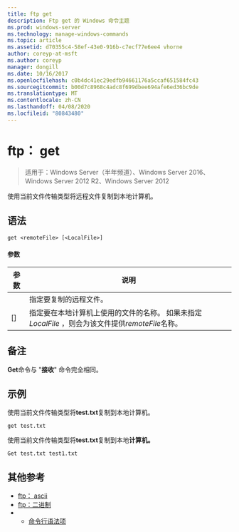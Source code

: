```yaml
---
title: ftp get
description: Ftp get 的 Windows 命令主题
ms.prod: windows-server
ms.technology: manage-windows-commands
ms.topic: article
ms.assetid: d70355c4-58ef-43e0-916b-c7ecf77e6ee4 vhorne
author: coreyp-at-msft
ms.author: coreyp
manager: dongill
ms.date: 10/16/2017
ms.openlocfilehash: c0b4dc41ec29edfb94661176a5ccaf651584fc43
ms.sourcegitcommit: b00d7c8968c4adc8f699dbee694afe6ed36bc9de
ms.translationtype: MT
ms.contentlocale: zh-CN
ms.lasthandoff: 04/08/2020
ms.locfileid: "80843480"
---
```

# <a name="ftp-get"></a>ftp： get

>适用于：Windows Server（半年频道）、Windows Server 2016、Windows Server 2012 R2、Windows Server 2012

使用当前文件传输类型将远程文件复制到本地计算机。   
## <a name="syntax"></a>语法  
```  
get <remoteFile> [<LocalFile>]  
```  
#### <a name="parameters"></a>参数  

|   参数   |                                                              说明                                                               |
|---------------|----------------------------------------------------------------------------------------------------------------------------------------|
| <remoteFile>  |                                                   指定要复制的远程文件。                                                   |
| [<LocalFile>] | 指定要在本地计算机上使用的文件的名称。 如果未指定*LocalFile* ，则会为该文件提供*remoteFile*名称。 |

## <a name="remarks"></a>备注  
**Get**命令与 "**接收**" 命令完全相同。  
## <a name="examples"></a><a name=BKMK_Examples></a>示例  
使用当前文件传输类型将**test.txt**复制到本地计算机。  
```  
get test.txt  
```  
使用当前文件传输类型将**test.txt**复制到本地**计算机。**  
```  
Get test.txt test1.txt  
```  
## <a name="additional-references"></a>其他参考  
-   [ftp： ascii](ftp-ascii.md)  
-   [ftp：二进制](ftp-binary.md)  
-   - [命令行语法项](command-line-syntax-key.md)  
